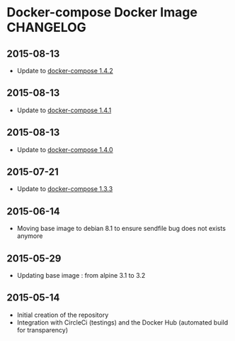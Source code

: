 # Docker-compose Docker Image CHANGELOG

## 2015-08-13
* Update to [docker-compose 1.4.2](https://github.com/docker/compose/releases/tag/1.4.2) 

## 2015-08-13
* Update to [docker-compose 1.4.1](https://github.com/docker/compose/releases/tag/1.4.1) 

## 2015-08-13
* Update to [docker-compose 1.4.0](https://github.com/docker/compose/releases/tag/1.4.0) 

## 2015-07-21
* Update to [docker-compose 1.3.3](https://github.com/docker/compose/releases/tag/1.3.3) 

## 2015-06-14
* Moving base image to debian 8.1 to ensure sendfile bug does not exists anymore

## 2015-05-29
* Updating base image : from alpine 3.1 to 3.2

## 2015-05-14
* Initial creation of the repository
* Integration with CircleCi (testings) and the Docker Hub (automated build for transparency)
